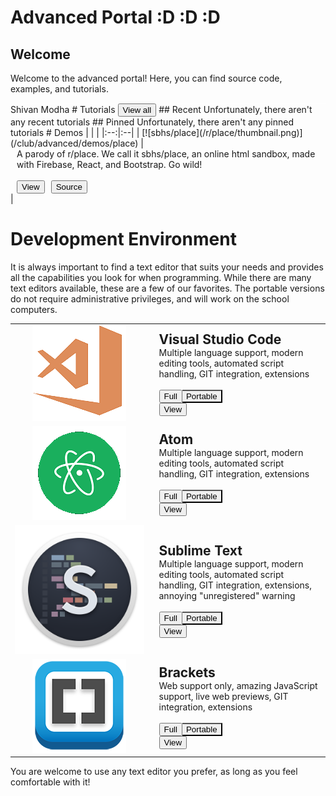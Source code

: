 # Advanced Portal :D :D :D
## Welcome
Welcome to the advanced portal! Here, you can find source code, examples, and tutorials.
<div style="background-color: rgba(255, 255, 255, 0.25); height: 1px; width: 100%; padding-top: 0px; border-radius: 100px;"></div>
Shivan Modha
# Tutorials <div style="display: inline;"><button role="button" class="btn btn-outline-secondary" onClick="window.location = '/club/advanced/tutorials'">View all </button></div>
## Recent
Unfortunately, there aren't any recent tutorials
## Pinned
Unfortunately, there aren't any pinned tutorials
# Demos
| | |
|:--:|:--|
| [![sbhs/place](/r/place/thumbnail.png)](/club/advanced/demos/place) | <p style="margin: 0px; padding: 0px; margin-left: 10px;">A parody of r/place. We call it sbhs/place, an online html sandbox, made with Firebase, React, and Bootstrap. Go wild!</p><br/><div style="width: 100%; text-align: left; margin: 0; padding: 0"><Button role="button" class="btn btn-outline-secondary" style="margin-left: 10px;" onClick="window.location = '/club/advanced/demos/place'">View</Button><Button class="btn btn-outline-warning" style="margin-left: 10px;" role="button" onClick="window.location = 'https://github.com/SBCompSciClub/SBHS-Place'">Source</Button></div>|

# Development Environment
It is always important to find a text editor that suits your needs and provides all the capabilities you look for when programming. While there are many text editors available, these are a few of our favorites. The portable versions do not require administrative privileges, and will work on the school computers.

| | |
|:--:|:--|
| ![Visual Studio Code](/club/pages/advanced/thumbnail_vscode.png) | <h2 style="margin: 0px; padding: 0px; margin-left: 10px;">Visual Studio Code</h2><p style="margin: 0px; padding: 0px; margin-left: 10px;">Multiple language support, modern editing tools, automated script handling, GIT integration, extensions</p><br/><div style="width: 100%; text-align: left; margin: 0; padding: 0"><div class="btn-group" role="group" aria-label="Basic example"><Button role="button" class="btn btn-outline-secondary" style="margin-left: 10px;" onClick="window.location = 'https://go.microsoft.com/fwlink/?Linkid=852157'">Full</Button><Button class="btn btn-outline-warning" style="margin-left: 0px; border-left: 0px;" role="button" onClick="window.location = 'https://go.microsoft.com/fwlink/?Linkid=850641'">Portable</Button></div><Button role="button" class="btn btn-outline-secondary" style="margin-left: 10px;" onClick="window.location = 'https://code.visualstudio.com/'">View</Button></div>|
| ![Atom](/club/pages/advanced/thumbnail_atom.png) | <h2 style="margin: 0px; padding: 0px; margin-left: 10px;">Atom</h2><p style="margin: 0px; padding: 0px; margin-left: 10px;">Multiple language support, modern editing tools, automated script handling, GIT integration, extensions</p><br/><div style="width: 100%; text-align: left; margin: 0; padding: 0"><div class="btn-group" role="group" aria-label="Basic example"><Button role="button" class="btn btn-outline-secondary" style="margin-left: 10px;" onClick="window.location = 'https://atom.io/download/windows_x64'">Full</Button><Button class="btn btn-outline-warning" style="margin-left: 0px; border-left: 0px;" role="button" onClick="window.location = 'https://github.com/atom/atom/releases/download/v1.21.1/atom-windows.zip'">Portable</Button></div><Button role="button" class="btn btn-outline-secondary" style="margin-left: 10px;" onClick="window.location = 'https://atom.io/'">View</Button></div>|
| ![Sublime Text](/club/pages/advanced/thumbnail_sublime.png) | <h2 style="margin: 0px; padding: 0px; margin-left: 10px;">Sublime Text</h2><p style="margin: 0px; padding: 0px; margin-left: 10px;">Multiple language support, modern editing tools, automated script handling, GIT integration, extensions, annoying "unregistered" warning</p><br/><div style="width: 100%; text-align: left; margin: 0; padding: 0"><div class="btn-group" role="group" aria-label="Basic example"><Button role="button" class="btn btn-outline-secondary" style="margin-left: 10px;" onClick="window.location = 'https://download.sublimetext.com/Sublime%20Text%20Build%203143%20x64%20Setup.exe'">Full</Button><Button class="btn btn-outline-warning" style="margin-left: 0px; border-left: 0px;" role="button" onClick="window.location = 'https://download.sublimetext.com/Sublime%20Text%20Build%203143%20x64.zip'">Portable</Button></div><Button role="button" class="btn btn-outline-secondary" style="margin-left: 10px;" onClick="window.location = 'https://www.sublimetext.com/'">View</Button></div>|
| ![Brackets](/club/pages/advanced/thumbnail_brackets.png) | <h2 style="margin: 0px; padding: 0px; margin-left: 10px;">Brackets</h2><p style="margin: 0px; padding: 0px; margin-left: 10px;">Web support only, amazing JavaScript support, live web previews, GIT integration, extensions</p><br/><div style="width: 100%; text-align: left; margin: 0; padding: 0"><div class="btn-group" role="group" aria-label="Basic example"><Button role="button" class="btn btn-outline-secondary" style="margin-left: 10px;" onClick="window.location = 'https://github.com/adobe/brackets/releases/download/release-1.11/Brackets.Release.1.11.msi'">Full</Button><Button class="btn btn-outline-warning" style="margin-left: 0px; border-left: 0px;" role="button" onClick="window.location = 'https://github.com/sagiegurari/brackets-portable/releases/download/v1.11.0.1/BracketsPortable_Release_1.11_English.paf.exe'">Portable</Button></div><Button role="button" class="btn btn-outline-secondary" style="margin-left: 10px;" onClick="window.location = 'http://brackets.io/'">View</Button></div>|

You are welcome to use any text editor you prefer, as long as you feel comfortable with it!
